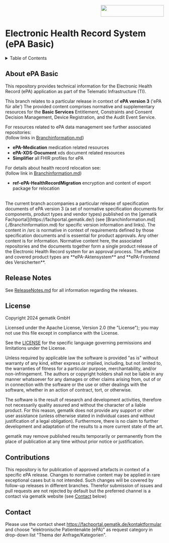 <img align="right" width="200" height="37" src="images/Gematik_Logo_Flag_With_Background.png"/> <br/>
  
# Electronic Health Record System (ePA Basic)

<details>
  <summary>Table of Contents</summary>
  <ol>
    <li><a href="#about-epa-basic">About ePA Basic </a></li>
    <li><a href="#release-notes">Release Notes</a></li>
    <li><a href="#license">License</a></li>
    <li><a href="#contributions">Contributions</a></li>
    <li><a href="#contact">Contact</a></li>
  </ol>
</details>

## About ePA Basic
This repository provides technical information for the Electronic Health Record (ePA) application as part of the Telematic Infrastructure (TI). 

This branch relates to a particular release in context of **ePA version 3** ('ePA für alle') 
The provided content comprises normative and supplementary resources for the **Basic Services** Entitlement, Constraints and Consent Decision Management, Device Registration, and the Audit Event Service.

For resources related to ePA data management see further associated repositories:</br>
(follow links in [Branchinformation.md](./Branchinformation.md))
- **ePA-Medication** medication related resources</br>
- **ePA-XDS-Document** xds document related resources</br>
- **Simplifier** all FHIR profiles for ePA 

For details about health record relocation see:</br>
(follow link in [Branchinformation.md](./Branchinformation.md))
- **ref-ePA-HealthRecordMigration** encryption and content of export package for relocation 

</br>
The current branch accompanies a particular release of specification documents of ePA version 3 (a set of normative specification documents for components, product types and vendor types) published on the [gematik Fachportal](https://fachportal.gematik.de/) (see [Branchinformation.md](./Branchinformation.md) for specific version information and links).
The content in /src is normative in context of requirements defined by those specification documents and is essential for product approvals. Any other content is for information. Normative content here, the associated repositories and the documents together form a single product release of the Electronic Health Record system for an approval process.
The affected and covered product types are **ePA-Aktensystem** and **ePA-Frontend des Versicherten**. 

## Release Notes
See [ReleaseNotes.md](./ReleaseNotes.md) for all information regarding the releases.

## License
 
Copyright 2024 gematik GmbH
 
Licensed under the Apache License, Version 2.0 (the "License"); you may not use this file except in compliance with the License.
 
See the [LICENSE](./LICENSE) for the specific language governing permissions and limitations under the License.
 
Unless required by applicable law the software is provided "as is" without warranty of any kind, either express or implied, including, but not limited to, the warranties of fitness for a particular purpose, merchantability, and/or non-infringement. The authors or copyright holders shall not be liable in any manner whatsoever for any damages or other claims arising from, out of or in connection with the software or the use or other dealings with the software, whether in an action of contract, tort, or otherwise.
 
The software is the result of research and development activities, therefore not necessarily quality assured and without the character of a liable product. For this reason, gematik does not provide any support or other user assistance (unless otherwise stated in individual cases and without justification of a legal obligation). Furthermore, there is no claim to further development and adaptation of the results to a more current state of the art.
 
gematik may remove published results temporarily or permanently from the place of publication at any time without prior notice or justification.


## Contributions

This repository is for publication of approved artefacts in context of a specific ePA release. Changes to normative content may be applied in rare exceptional cases but is not intended. Such changes will be covered by follow-up releases in different branches.
Therefor submission of issues and pull requests are not rejected by default but the preferred channel is a contact via gematik website (see <a href="#contact">Contact</a> below) 

## Contact

Please use the contact sheet https://fachportal.gematik.de/kontaktformular and choose "elektronische Patientenakte (ePA)" as request category in drop-down list "Thema der Anfrage/Kategorien".
